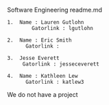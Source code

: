 Software Engineering readme.md
	
    1.  Name : Lauren Gutlohn
		    Gatorlink : lgutlohn

  	2.	Name : Eric Smith
	      Gatorlink :

  	3.	Jesse Everett
	     Gatorlink : jesseceverett

  	4.	Name : Kathleen Lew
	      Gatorlink : katlew3

We do not have a project
